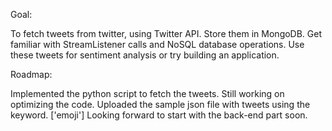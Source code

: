 Goal:

To fetch tweets from twitter, using Twitter API. Store them in MongoDB. Get familiar with StreamListener calls and NoSQL database operations. Use these tweets for sentiment analysis or try building an application.

Roadmap:

Implemented the python script to fetch the tweets. Still working on optimizing the code.
Uploaded the sample json file with tweets using the keyword. ['emoji']
Looking forward to start with the back-end part soon.
